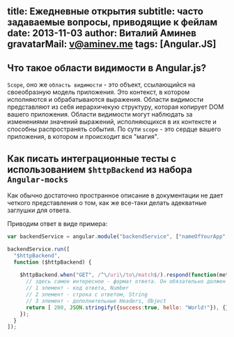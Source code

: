 title: Ежедневные открытия
subtitle: часто задаваемые вопросы, приводящие к фейлам
date: 2013-11-03
author: Виталий Аминев
gravatarMail: v@aminev.me
tags: [Angular.JS]
---

## Что такое области видимости в Angular.js?
`Scope`, оно же `область видимости` - это объект, ссылающийся на своеобразную модель приложения. Это контекст, в котором
исполняются и обрабатываются выражения. Области видимости представляют из себя иерархичекую структуру, которая копирует 
DOM вашего приложения. Области видимости могут наблюдать за изменениями значений выражений, исполняющихся в их контексте и
способны распространять события.
По сути `scope` - это сердце вашего приложения, в котором и происходит вся "магия".


## Как писать интеграционные тесты с использованием `$httpBackend` из набора `Angular-mocks`
Как обычно достаточно пространное описание в документации не дает четкого представления о том, как же все-таки делать
адекватные заглушки для ответа. 

Приводим ответ в виде примера:
```javascript
var backendService = angular.module("backendService", ["nameOfYourApp", "ngMockE2E"]);

backendService.run([
  "$httpBackend",
  function ($httpBackend) {
    
    $httpBackend.when("GET", /^\/uri\/to\/match$/).respond(function(method, url, params){
      // здесь самое интересное - формат ответа. Он обязательно должен быть в виде массива
      // 1 элемент - код ответа, Number
      // 2 элемент - строка с ответом, String
      // 3 элемент - дополнительные Headers, Object
      return [ 200, JSON.stringify({success:true, hello: "World!"}), {} ];
    });
  }
]);
```

